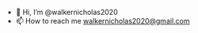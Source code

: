 - 👋 Hi, I’m @walkernicholas2020
- 📫 How to reach me walkernicholas2020@gmail.com

<!---
walkernicholas2020/walkernicholas2020 is a ✨ special ✨ repository because its `README.md` (this file) appears on your GitHub profile.
You can click the Preview link to take a look at your changes.
--->
